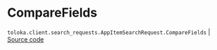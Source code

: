 # CompareFields
`toloka.client.search_requests.AppItemSearchRequest.CompareFields` | [Source code](https://github.com/Toloka/toloka-kit/blob/v1.1.3/src/client/search_requests.py#L1086)


